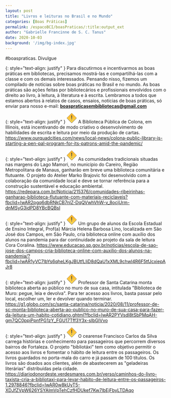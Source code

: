 ```yaml
---
layout: post
title: "Livros e leituras no Brasil e no Mundo"
categories: [Boas Práticas]
permalink: /espacoBCI/boasPraticas/:title:output_ext
author: "Gabrielle Francinne de S. C. Tanus"
date: 2020-10-03
background: '/img/bg-index.jpg'
---
```

#boaspraticas. Divulgue

{: style="text-align: justify" }
Para discutirmos e incentivarmos as boas práticas em bibliotecas, precisamos mostrá-las e compartilhá-las com a classe e com os demais interessados. Pensando nisso, fizemos um compilado de notícias sobre boas práticas no Brasil e no mundo. As boas práticas são ações feitas por bibliotecários e profissionais envolvidos com o direito ao livro, à leitura, à literatura e à escrita. 
Lembramos a todos que estamos abertos à relatos de casos, ensaios, notícias de boas práticas, só enviar para nosso e-mail: **boaspraticasembibliotecas@gmail.com**

{: style="text-align: justify" }
![](/img/warning.png) A Biblioteca Pública de Colona, em Illinois, está incentivando de modo criativo o desenvolvimento de habilidades de escrita e leitura por meio da produção de cartas.
https://www.ourquadcities.com/news/local-news/colona-public-library-is-starting-a-pen-pal-program-for-its-patrons-amid-the-pandemic/

{: style="text-align: justify" }
![](/img/warning.png) As comunidades tradicionais situadas nas margens do Lago Mamori, no município do Careiro, Região Metropolitana de Manaus, ganharão em breve uma biblioteca comunitária e flutuante. O projeto do Atelier Marko Brajovic foi desenvolvido com a colaboração da comunidade local e deve se tornar referência para a construção sustentável e educação ambiental.
https://redepara.com.br/Noticia/215376/comunidades-ribeirinhas-ganharao-biblioteca-flutuante-com-materiais-reciclaveis?fbclid=IwAR2pgq6dbRNkCB7nlZ-DqQVwhVhW-v_8ocjUrm-dnMSyG3idPD8YBcBQBsI

{: style="text-align: justify" }
![](/img/warning.png) Um grupo de alunos da Escola Estadual de Ensino Integral, Prof(a) Márcia Helena Barbosa Lino, localizada em São José dos Campos, em São Paulo, cria biblioteca online com auxílio dos alunos na pandemia para dar continuidade ao projeto da sala de leitura Cora Coralina.
https://www.educacao.sp.gov.br/noticias/escola-de-sao-jose-dos-campos-cria-biblioteca-online-com-auxilio-dos-alunos-na-pandemia/?fbclid=IwAR1yVC7lbYs6qheLKgJBUtfLIiD8dQaU1xXML9chwl4R6F5tfJcxiepAJr8

{: style="text-align: justify" }
![](/img/warning.png) Professor de Santa Catarina monta biblioteca aberta ao público no muro de sua casa, intitulada "Biblioteca de Muro: pegue, leia e devolva". Para ter acesso aos livros, basta passar pelo local, escolher um, ler e devolver quando terminar.
https://g1.globo.com/sc/santa-catarina/noticia/2020/08/11/professor-de-sc-monta-biblioteca-aberta-ao-publico-no-muro-de-sua-casa-para-fazer-da-leitura-um-habito-cotidiano.ghtml?fbclid=IwAR2PYVsdl8tSbPMqAH-gm7QC0ppjPpnfPG1zY_FGU17Tff3Y3x-sIbGIVvo

{: style="text-align: justify" }
![](/img/warning.png) O cearense Francisco Carlos da Silva carrega histórias e conhecimento para passageiros que percorrem diversos bairros de Fortaleza. O projeto "bibliotáxi" tem como objetivo permitir o acesso aos livros e fomentar o hábito de leitura entre os passageiros. Os livros guardados no porta-mala do carro e já passam de 100 títulos. Os livros são doados aos clientes, além de abastecerem as "geladeiras literárias" distribuídas pela cidade.
https://diariodonordeste.verdesmares.com.br/verso/caminhos-do-livro-taxista-cria-a-bibliotaxi-para-levar-habito-de-leitura-entre-os-passageiros-1.2978846?fbclid=IwAR0w8kUyT5-XDJfZVpW626YSYAlmVpTehCzfHDUkef7Kw7lbEjFbyLTDAqo
